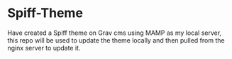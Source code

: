 # Spiff-Theme
Have created a Spiff theme on Grav cms using MAMP as my local server, this repo will be used to update the theme locally and then pulled from the nginx server to update it.
